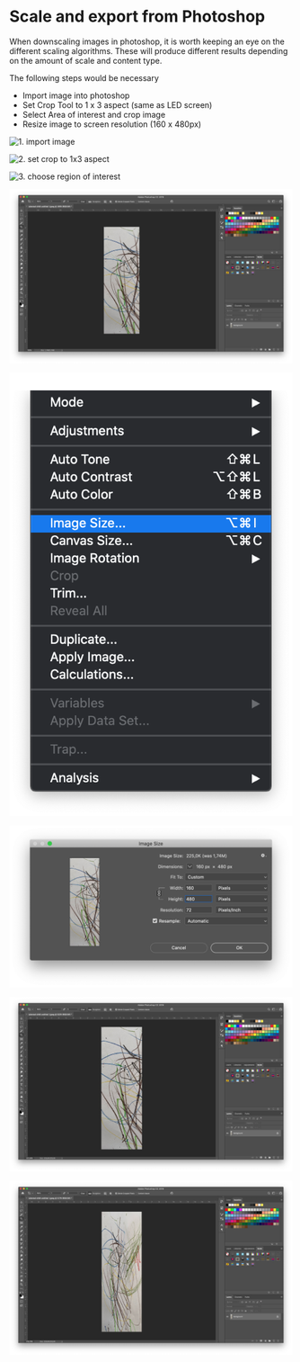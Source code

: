 # Scale and export from Photoshop

When downscaling images in photoshop, it is worth keeping an eye on the different scaling algorithms. These will produce different results depending on the amount of scale and content type. 

The following steps would be necessary

* Import image into photoshop
* Set Crop Tool to 1 x 3 aspect \(same as LED screen\)
* Select Area of interest and crop image
* Resize image to screen resolution \(160 x 480px\)

![1. import image](../../../.gitbook/assets/1-import-image.png)

![2. set crop to 1x3 aspect](../../../.gitbook/assets/2-set-crop-to-1x3-aspect.png)

![3. choose region of interest](../../../.gitbook/assets/3-choose-region-of-interest.png)

![4. crop image](../../../.gitbook/assets/4-crop-image.png)

![5. resize image using edit - image size](../../../.gitbook/assets/5-resize-image-using-edit-image-size.png)

![6. set resolution accordingly](../../../.gitbook/assets/6-set-resolution-accordingly.png)

![example of cropped and scaled image](../../../.gitbook/assets/example-of-cropped-and-scaled-image.png)

![example of scaled without cropping \(image squeezed\)](../../../.gitbook/assets/example-of-scaled-without-cropping-image-squeezed-.png)



